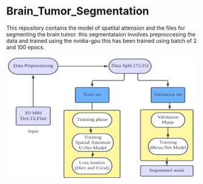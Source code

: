 # Brain_Tumor_Segmentation
This repository contains the model of spatital attension and the files for segmenting the brain tumor.
this segmentataion involves preproccesing the data and trained using the nvidia-gpu 
this has been trained using batch of 2 and 100 epocs.

![General Flow](/datapreproces.png)
